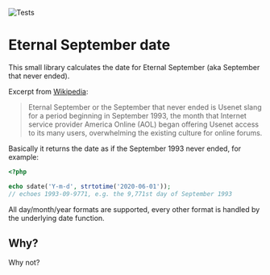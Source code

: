 ![Tests](https://github.com/RikudouSage/sdate/workflows/Tests/badge.svg)

# Eternal September date

This small library calculates the date for Eternal September (aka September that never ended).

Excerpt from [Wikipedia](https://en.wikipedia.org/wiki/Eternal_September):

> Eternal September or the September that never ended is Usenet slang for a period beginning in September 1993,
> the month that Internet service provider America Online (AOL) began offering Usenet access to its many users,
> overwhelming the existing culture for online forums. 

Basically it returns the date as if the September 1993 never ended, for example:

```php
<?php

echo sdate('Y-m-d', strtotime('2020-06-01'));
// echoes 1993-09-9771, e.g. the 9,771st day of September 1993
```

All day/month/year formats are supported, every other format is handled by the underlying date function.

## Why?

Why not?

